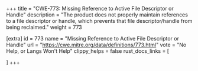 +++
title = "CWE-773: Missing Reference to Active File Descriptor or Handle"
description	= "The product does not properly maintain references to a file descriptor or handle, which prevents that file descriptor/handle from being reclaimed."
weight = 773

[extra]
id = 773
name = "Missing Reference to Active File Descriptor or Handle"
url = "https://cwe.mitre.org/data/definitions/773.html"
vote = "No Help, or Langs Won't Help"
clippy_helps = false
rust_docs_links = [
	
]
+++

